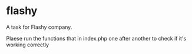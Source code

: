 # flashy

 A task for Flashy company.
 
 Plaese run the functions that in index.php one after another to check if it's working correctly 
